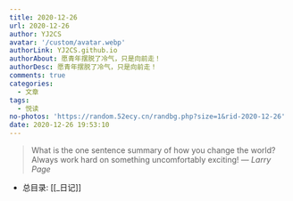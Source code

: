 ```yaml
---
title: 2020-12-26
url: 2020-12-26
author: YJ2CS
avatar: '/custom/avatar.webp'
authorLink: YJ2CS.github.io
authorAbout: 愿青年摆脱了冷气，只是向前走！
authorDesc: 愿青年摆脱了冷气，只是向前走！
comments: true
categories:
  - 文章
tags:
  - 悦读
no-photos: 'https://random.52ecy.cn/randbg.php?size=1&rid-2020-12-26'
date: 2020-12-26 19:53:10
---
```


> What is the one sentence summary of how you change the world? Always work hard on something uncomfortably exciting!
> &mdash; <cite>Larry Page</cite>

-  总目录: [[_日记]]


